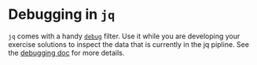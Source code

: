 # Debugging in `jq`

`jq` comes with a handy [`debug`][debug] filter.
Use it while you are developing your exercise solutions to inspect the data that is currently in the jq pipline.
See the [debugging doc][debugging] for more details.

[debug]: https://jqlang.github.io/jq/manual/v1.7/#debug
[debugging]: /docs/tracks/jq/debugging
